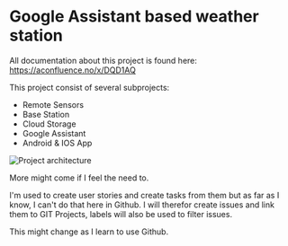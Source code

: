 # Google Assistant based weather station
All documentation about this project is found here:
https://aconfluence.no/x/DQD1AQ

This project consist of several subprojects:
* Remote Sensors
* Base Station
* Cloud Storage
* Google Assistant
* Android & IOS App

![Project architecture](pictures/image)

More might come if I feel the need to.

I'm used to create user stories and create tasks from them but as far as I know, I can't do that here in Github.
I will therefor create issues and link them to GIT Projects, labels will also be used to filter issues.

This might change as I learn to use Github.
